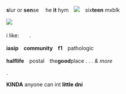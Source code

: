 **s**lur or **sen**se　  he **it** hym　<img src="https://wilardo.crd.co/assets/images/gallery04/3f835007_original.png?v=ee8a995d">　six**teen** mxblk　　　


<img src="https://i.postimg.cc/Hxs1fm4N/tumblr-b18fb8dd25508f70f422ddd40fcf4c63-4539834d-540-ezgif-com-webp-to-gif-converter.gif">　




i like:　　.

  **iasip**　**community**　**f1**　pathologic　
  
  **halflife**　postal　the**good**place . . . *& more*

  .

  **KINDA** anyone can int **little dni**
